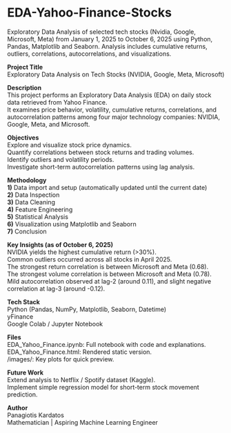 # EDA-Yahoo-Finance-Stocks
Exploratory Data Analysis of selected tech stocks (Nvidia, Google, Microsoft, Meta) from January 1, 2025 to October 6, 2025 using Python, Pandas, Matplotlib and Seaborn. Analysis includes cumulative returns, outliers, correlations, autocorrelations, and visualizations.  


**Project Title**  
Exploratory Data Analysis on Tech Stocks (NVIDIA, Google, Meta, Microsoft)  


**Description**  
This project performs an Exploratory Data Analysis (EDA) on daily stock data retrieved from Yahoo Finance.  
It examines price behavior, volatility, cumulative returns, correlations, and autocorrelation patterns among four major technology companies: NVIDIA, Google, Meta, and Microsoft.  


**Objectives**  
Explore and visualize stock price dynamics.  
Quantify correlations between stock returns and trading volumes.  
Identify outliers and volatility periods.  
Investigate short-term autocorrelation patterns using lag analysis.  


**Methodology**  
**1)** Data import and setup (automatically updated until the current date)  
**2)** Data Inspection  
**3)** Data Cleaning  
**4)** Feature Engineering  
**5)** Statistical Analysis  
**6)** Visualization using Matplotlib and Seaborn  
**7)** Conclusion  


**Key Insights (as of October 6, 2025)**  
NVIDIA yields the highest cumulative return (>30%).  
Common outliers occurred across all stocks in April 2025.  
The strongest return correlation is between Microsoft and Meta (0.68).  
The strongest volume correlation is between Microsoft and Meta (0.78).  
Mild autocorrelation observed at lag-2 (around 0.11), and slight negative correlation at lag-3 (around -0.12).  


**Tech Stack**  
Python (Pandas, NumPy, Matplotlib, Seaborn, Datetime)  
yFinance  
Google Colab / Jupyter Notebook  


**Files**  
EDA_Yahoo_Finance.ipynb: Full notebook with code and explanations.  
EDA_Yahoo_Finance.html: Rendered static version.  
/images/: Key plots for quick preview.  


**Future Work**  
Extend analysis to Netflix / Spotify dataset (Kaggle).  
Implement simple regression model for short-term stock movement prediction.  


**Author**  
Panagiotis Kardatos  
Mathematician | Aspiring Machine Learning Engineer
